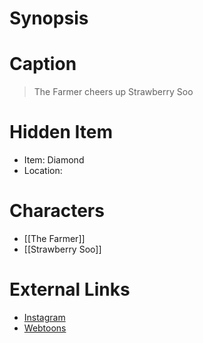 # Synopsis


# Caption
> The Farmer cheers up Strawberry Soo

# Hidden Item
* Item: Diamond
* Location: <strike></strike>

# Characters
* [[The Farmer]]
* [[Strawberry Soo]]

# External Links
* [Instagram](https://www.instagram.com/p/B82FhjdH5Y9/)
* [Webtoons](https://www.webtoons.com/en/challenge/twistwood-tales/33-what-grows/viewer?title_no=344740&episode_no=36)
